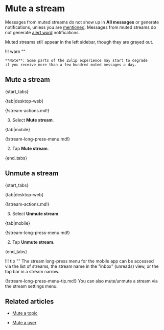 # Mute a stream

Messages from muted streams do not show up in **All messages** or generate
notifications, unless you are
[mentioned](/help/mention-a-user-or-group). Messages from muted streams
do not generate [alert word](/help/pm-mention-alert-notifications#alert-words) notifications.

Muted streams still appear in the left sidebar, though they are grayed out.

!!! warn ""

    **Note**: Some parts of the Zulip experience may start to degrade
    if you receive more than a few hundred muted messages a day.


## Mute a stream

{start_tabs}

{tab|desktop-web}

{!stream-actions.md!}

3. Select **Mute stream**.

{tab|mobile}

{!stream-long-press-menu.md!}

2. Tap **Mute stream**.

{end_tabs}


## Unmute a stream

{start_tabs}

{tab|desktop-web}

{!stream-actions.md!}

3. Select **Unmute stream**.

{tab|mobile}

{!stream-long-press-menu.md!}

2. Tap **Unmute stream**.

{end_tabs}

!!! tip ""
    The stream long-press menu for the mobile app can be accessed via the list of streams,
    the stream name in the "inbox" (unreads) view, or the top bar in a stream narrow.

{!stream-long-press-menu-tip.md!}
You can also mute/unmute a stream via the stream settings menu.
## Related articles

* [Mute a topic](/help/mute-a-topic)

* [Mute a user](/help/mute-a-user)

